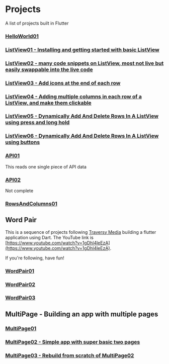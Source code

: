 # Projects

A list of projects built in Flutter

### [HelloWorld01](HelloWorld01)

### [ListView01 - Installing and getting started with basic ListView](ListView01)

### [ListView02 - many code snippets on ListView, most not live but easily swappable into the live code](ListView02)

### [ListView03 - Add icons at the end of each row](ListView03)

### [ListView04 - Adding multiple columns in each row of a ListView, and make them clickable](ListView04)

### [ListView05 - Dynamically Add And Delete Rows In A ListView using press and long hold](ListView05)

### [ListView06 - Dynamically Add And Delete Rows In A ListView using buttons](ListView06)

### [API01](API01)

This reads one single piece of API data

### [API02](API02)

Not complete

### [RowsAndColumns01](RowsAndColumns01)

## Word Pair

This is a sequence of projects following [Traversy Media](https://www.youtube.com/channel/UC29ju8bIPH5as8OGnQzwJyA) building a flutter application using Dart.  The YouTube link is [https://www.youtube.com/watch?v=1gDhl4leEzA](https://www.youtube.com/watch?v=1gDhl4leEzA).

If you're following, have fun!

### [WordPair01](WordPair01)

### [WordPair02](WordPair02)

### [WordPair03](WordPair03)

## MultiPage - Building an app with multiple pages

### [MultiPage01](MultiPage01)

### [MultiPage02 - Simple app with super basic two pages](MultiPage02)

### [MultiPage03 - Rebuild from scratch of MultiPage02](MultiPage03)